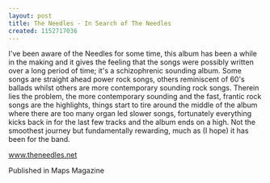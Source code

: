 ```yaml
---
layout: post
title: The Needles - In Search of The Needles
created: 1152717036
---
```

<p>I&#39;ve been aware of the Needles for some time, this album has been a while in the making and it gives the feeling that the songs were possibly written over a long period of time; it&#39;s a schizophrenic sounding album. Some songs are straight ahead power rock songs, others reminiscent of 60&#39;s ballads whilst others are more contemporary sounding rock songs. Therein lies the problem, the more contemporary sounding and the fast, frantic rock songs are the highlights, things start to tire around the middle of the album where there are too many organ led slower songs, fortunately everything kicks back in for the last few tracks and the album ends on a high. Not the smoothest journey but fundamentally rewarding, much as (I hope) it has been for the band.</p><p><a href="http://www.theneedles.net/" target="_blank">www.theneedles.net</a></p><p>Published in Maps Magazine</p>
